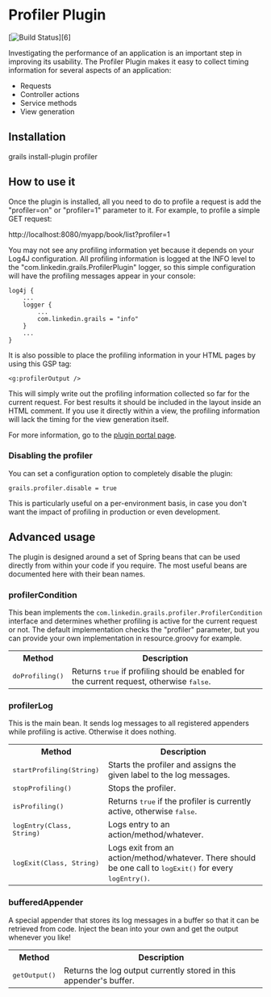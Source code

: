 # Profiler Plugin

[![Build Status](https://travis-ci.org/tomdcc/grails-profiler.png)][6]

Investigating the performance of an application is an important step in improving its usability. The Profiler Plugin makes it easy to collect timing information for several aspects of an application:

* Requests
* Controller actions
* Service methods
* View generation

## Installation

grails install-plugin profiler

## How to use it

Once the plugin is installed, all you need to do to profile a request is add the "profiler=on" or "profiler=1" parameter to it. For example, to profile a simple GET request:

http://localhost:8080/myapp/book/list?profiler=1

You may not see any profiling information yet because it depends on your Log4J configuration. All profiling information is logged at the INFO level to the "com.linkedin.grails.ProfilerPlugin" logger, so this simple configuration will have the profiling messages appear in your console:

    log4j {
        ...
        logger {
            ...
            com.linkedin.grails = "info"
        }
        ...
    }

It is also possible to place the profiling information in your HTML pages by using this GSP tag:

    <g:profilerOutput />

This will simply write out the profiling information collected so far for the current request. For best results it should be included in the layout inside an HTML comment. If you use it directly within a view, the profiling information will lack the timing for the view generation itself.

For more information, go to the [plugin portal page](http://grails.org/plugin/profiler).

### Disabling the profiler

You can set a configuration option to completely disable the plugin:

	grails.profiler.disable = true

This is particularly useful on a per-environment basis, in case you don't want the impact of profiling in production or even development.

## Advanced usage

The plugin is designed around a set of Spring beans that can be used directly from within your code if you require.  The most useful beans are documented here with their bean names.

### profilerCondition

This bean implements the `com.linkedin.grails.profiler.ProfilerCondition` interface and determines whether profiling is active for the current request or not. The default implementation checks the "profiler" parameter, but you can provide your own implementation in resource.groovy for example.

<table>
 <tr><th>Method</th><th>Description</th></tr>
 <tr><td><tt>doProfiling()</tt></td><td>Returns <tt>true</tt> if profiling should be enabled for the current request, otherwise <tt>false</tt>.</td></tr>
</table>

### profilerLog

This is the main bean. It sends log messages to all registered appenders while profiling is active. Otherwise it does nothing.

<table>
 <tr><th>Method</th><th>Description</th></tr>
 <tr>
  <td><tt>startProfiling(String)</tt></td>
  <td>Starts the profiler and assigns the given label to the log messages.
 <tr>
  <td><tt>stopProfiling()</tt></td>
  <td>Stops the profiler.</td>
 </tr>
 <tr>
  <td><tt>isProfiling()</tt></td>
  <td>Returns <tt>true</tt> if the profiler is currently active, otherwise <tt>false</tt>.</td>
 </tr>
 <tr>
  <td><tt>logEntry(Class, String)</tt></td>
  <td>Logs entry to an action/method/whatever.</td>
 </tr>
 <tr>
  <td><tt>logExit(Class, String)</tt></td>
  <td>Logs exit from an action/method/whatever. There should be one call to <tt>logExit()</tt> for every <tt>logEntry()</tt>.</td>
 </tr>
</table>

### bufferedAppender

A special appender that stores its log messages in a buffer so that it can be retrieved from code. Inject the bean into your own and get the output whenever you like!

<table>
 <tr><th>Method</th><th>Description</th></tr>
 <tr><td><tt>getOutput()</tt></td><td>Returns the log output currently stored in this appender's buffer.</td></tr>
</table>

[1]:https://travis-ci.org/tomdcc/grails-profiler
